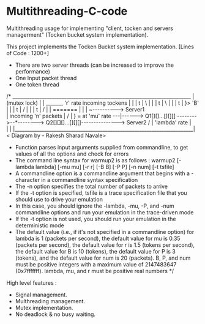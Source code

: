 # Multithreading-C-code
Multithreading usage for implementing "client, tocken and servers managerment" (Tocken bucket system implementation).

This project implements the Tocken Bucket system implementation. 
[Lines of Code : 1200+]
- There are two server threads (can be increased to improve the performance)
- One Input packet thread
- One token thread

/*	 _________________________________________________________________________
        |(mutex lock)								  |
	|			         _______ 'r' rate incoming tockens	  |
	|			         |  t  | \ 				  |
	|			         |  t  |  \				  |
	|			         |  t  |   }> 'B'			  |
	|			         |  t  |  /				  |
	|			         |  t  | / 				  |
	|			         =======				  |
   	|				    |			            ~----------> Server1 \
	|  incoming 'n' packets		    |			           /	  |	          } = at 'mu' rate
     ---|------> Q1[][]...[][][] -------->--*--------> Q2[][][]...[][][]---------------> Server2 /
	| 'lambda' rate								  |          
	| 									  |
	|_________________________________________________________________________|
                              < Diagram by - Rakesh Sharad Navale>


* Function parses input arguments supplied from commandline, to get values of all the options and check for errors
* The command line syntax for warmup2 is as follows : warmup2 [-lambda lambda] [-mu mu] [-r r] [-B B] [-P P] [-n num] [-t tsfile]
* A commandline option is a commandline argument that begins with a - character in a commandline syntax specification
* The -n option specifies the total number of packets to arrive
* If the -t option is specified, tsfile is a trace specification file that you should use to drive your emulation
* In this case, you should ignore the -lambda, -mu, -P, and -num commandline options and run your emulation in the trace-driven mode
* If the -t option is not used, you should run your emulation in the deterministic mode
* The default value (i.e., if it's not specified in a commandline option) for lambda is 1 (packets per second), the default value for mu is 0.35
  (packets per second), the default value for r is 1.5 (tokens per second), the default value for B is 10 (tokens), the default value for P is 3 
  (tokens), and the default value for num is 20 (packets). B, P, and num must be positive integers with a maximum value of 2147483647 (0x7fffffff). 
  lambda, mu, and r must be positive real numbers
*/

High level features :
- Signal management.
- Multhreading management.
- Mutex implementation.
- No deadlock & no busy waiting.

